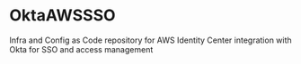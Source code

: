 # OktaAWSSSO
Infra and Config as Code repository for AWS Identity Center integration with Okta for SSO and access management
